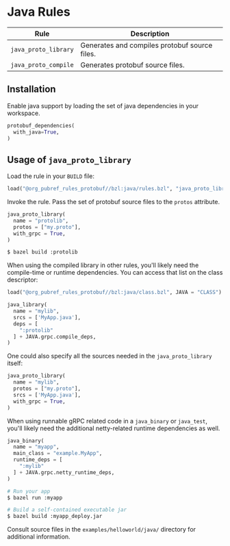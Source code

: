 # Java Rules

| Rule | Description |
| ---  | --- |
| `java_proto_library` | Generates and compiles protobuf source files. |
| `java_proto_compile` | Generates protobuf source files. |

## Installation

Enable java support by loading the set of java dependencies in your workspace.

```python
protobuf_dependencies(
  with_java=True,
)
```

## Usage of `java_proto_library`

Load the rule in your `BUILD` file:

```python
load("@org_pubref_rules_protobuf//bzl:java/rules.bzl", "java_proto_library")
```

Invoke the rule.  Pass the set of protobuf source files to the
`protos` attribute.

```python
java_proto_library(
  name = "protolib",
  protos = ["my.proto"],
  with_grpc = True,
)
```

```sh
$ bazel build :protolib
```

When using the compiled library in other rules, you'll likely need the
compile-time or runtime dependencies.  You can access that list on the
class descriptor:


```python
load("@org_pubref_rules_protobuf//bzl:java/class.bzl", JAVA = "CLASS")
```

```python
java_library(
  name = "mylib",
  srcs = ['MyApp.java'],
  deps = [
    ":protolib"
  ] + JAVA.grpc.compile_deps,
)
```

One could also specify all the sources needed in the
`java_proto_library` itself:


```python
java_proto_library(
  name = "mylib",
  protos = ["my.proto"],
  srcs = ['MyApp.java'],
  with_grpc = True,
)
```

When using runnable gRPC related code in a `java_binary` or
`java_test`, you'll likely need the additional netty-related runtime
dependencies as well.


```python
java_binary(
  name = "myapp",
  main_class = "example.MyApp",
  runtime_deps = [
    ":mylib"
  ] + JAVA.grpc.netty_runtime_deps,
)
```

```sh
# Run your app
$ bazel run :myapp

# Build a self-contained executable jar
$ bazel build :myapp_deploy.jar
```

Consult source files in the `examples/helloworld/java/` directory for additional information.
